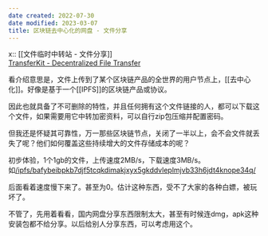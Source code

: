 ```yaml
---
date created: 2022-07-30
date modified: 2023-03-07
title: 区块链去中心化的网盘 - 文件分享
---
```


x:: [[文件临时中转站 - 文件分享]]  
[TransferKit - Decentralized File Transfer](https://transferkit.io/)

看介绍意思是，文件上传到了某个区块链产品的全世界的用户节点上，[[去中心化]]。好像是基于一个[[IPFS]]的区块链产品或协议。

因此也就具备了不可删除的特性，并且任何拥有这个文件链接的人，都可以下载这个文件，如果需要用它中转加密资料，可以自行zip包压缩并配置密码。

但我还是怀疑其可靠性，万一那些区块链节点，关闭了一半以上，会不会文件就丢失了呢？他们如何覆盖这些持续增大的文件存储成本的呢？

初步体验，1个1gb的文件，上传速度2MB/s，下载速度3MB/s。如[/ipfs/bafybeibpkb7djf5tcqkdimakjxyx5gkddvleplmjvb33h6jdt4knope34q/](https://bafybeibpkb7djf5tcqkdimakjxyx5gkddvleplmjvb33h6jdt4knope34q.ipfs.dweb.link/)

后面看着速度慢下来了。甚至为0。估计这种东西，受不了大家的各种白嫖，被玩坏了。

不管了，先用着看看，国内网盘分享东西限制太大，甚至有时候连dmg，apk这种安装包都不给分享。以后给别人分享东西，可以考虑用这个。
